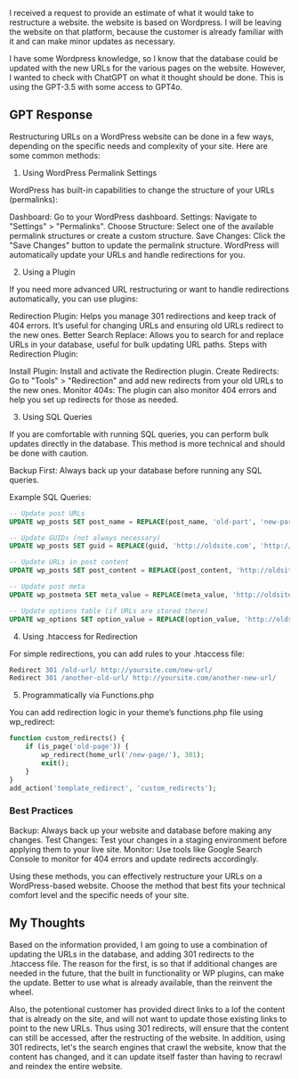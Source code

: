 

I received a request to provide an estimate of what it would take to restructure a website. the website is based 
on Wordpress. I will be leaving the website on that platform, because the customer is already familiar with 
it and can make minor updates as necessary. 

I have some Wordpress knowledge, so I know that the database could be updated with the new URLs for 
the various pages on the website. However, I wanted to check with ChatGPT on what it thought should be done. 
This is using the GPT-3.5 with some access to GPT4o.

## GPT Response

Restructuring URLs on a WordPress website can be done in a few ways, depending on the specific needs and complexity of your site. Here are some common methods:

1. Using WordPress Permalink Settings

WordPress has built-in capabilities to change the structure of your URLs (permalinks):

Dashboard: Go to your WordPress dashboard.
Settings: Navigate to "Settings" > "Permalinks".
Choose Structure: Select one of the available permalink structures or create a custom structure.
Save Changes: Click the "Save Changes" button to update the permalink structure.
WordPress will automatically update your URLs and handle redirections for you.

2. Using a Plugin

If you need more advanced URL restructuring or want to handle redirections automatically, you can use plugins:

Redirection Plugin: Helps you manage 301 redirections and keep track of 404 errors. It’s useful for changing URLs and ensuring old URLs redirect to the new ones.
Better Search Replace: Allows you to search for and replace URLs in your database, useful for bulk updating URL paths.
Steps with Redirection Plugin:

Install Plugin: Install and activate the Redirection plugin.
Create Redirects: Go to "Tools" > "Redirection" and add new redirects from your old URLs to the new ones.
Monitor 404s: The plugin can also monitor 404 errors and help you set up redirects for those as needed.

3. Using SQL Queries

If you are comfortable with running SQL queries, you can perform bulk updates directly in the database. This method is more technical and should be done with caution.

Backup First: Always back up your database before running any SQL queries.

Example SQL Queries:

```sql
-- Update post URLs
UPDATE wp_posts SET post_name = REPLACE(post_name, 'old-part', 'new-part');

-- Update GUIDs (not always necessary)
UPDATE wp_posts SET guid = REPLACE(guid, 'http://oldsite.com', 'http://newsite.com');

-- Update URLs in post content
UPDATE wp_posts SET post_content = REPLACE(post_content, 'http://oldsite.com', 'http://newsite.com');

-- Update post meta
UPDATE wp_postmeta SET meta_value = REPLACE(meta_value, 'http://oldsite.com', 'http://newsite.com');

-- Update options table (if URLs are stored there)
UPDATE wp_options SET option_value = REPLACE(option_value, 'http://oldsite.com', 'http://newsite.com') WHERE option_name = 'home' OR option_name = 'siteurl';
```

4. Using .htaccess for Redirection

For simple redirections, you can add rules to your .htaccess file:

```apache
Redirect 301 /old-url/ http://yoursite.com/new-url/
Redirect 301 /another-old-url/ http://yoursite.com/another-new-url/
```

5. Programmatically via Functions.php

You can add redirection logic in your theme’s functions.php file using wp_redirect:

```php
function custom_redirects() {
    if (is_page('old-page')) {
        wp_redirect(home_url('/new-page/'), 301);
        exit();
    }
}
add_action('template_redirect', 'custom_redirects');
```

### Best Practices
Backup: Always back up your website and database before making any changes.
Test Changes: Test your changes in a staging environment before applying them to your live site.
Monitor: Use tools like Google Search Console to monitor for 404 errors and update redirects accordingly.

Using these methods, you can effectively restructure your URLs on a WordPress-based website. Choose the method that best fits your technical comfort level and the specific needs of your site.


## My Thoughts

Based on the information provided, I am going to use a combination of updating the URLs in the database, 
and adding 301 redirects to the .htaccess file. The reason for the first, is so that if additional changes are 
needed in the future, that the built in functionality or WP plugins, can make the update. Better to use 
what is already available, than the reinvent the wheel. 

Also, the potentional customer has provided direct links to a lof the content that is already on the site, 
and will not want to update those existing links to point to the new URLs. Thus using 301 redirects, will 
ensure that the content can still be accessed, after the restructing of the website.  In addition, using 301 
redirects, let's the search engines that crawl the website, know that the content has changed, and it can update 
itself faster than having to recrawl and reindex the entire website. 
